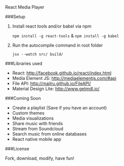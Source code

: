 
React Media Player

###Setup

1. Install react tools and/or babel via npm

    `npm install -g react-tools` & `npm install -g babel`

2. Run the autocompile command in root folder

    `jsx --watch src/ build/`

###Libraries used

- React: http://facebook.github.io/react/index.html
- Media Element JS: http://mediaelementjs.com/#api
- File API: http://mailru.github.io/FileAPI/
- Material Design Lite: http://www.getmdl.io/

###Coming Soon

- Create a playlist (Save if you have an account)
- Custom themes
- Media visualizations
- Share music with friends
- Stream from Soundcloud
- Search music from online databases
- React native mobile app


###License

Fork, download, modify, have fun!